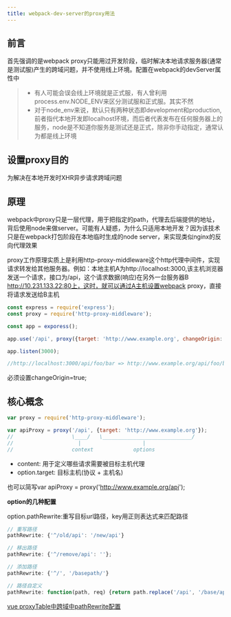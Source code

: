 ```yaml
---
title: webpack-dev-server的proxy用法
---
```



## 前言

首先强调的是webpack proxy只能用过开发阶段，临时解决本地请求服务器(通常是测试服)产生的跨域问题，并不使用线上环境。配置在webpack的devServer属性中

> * 有人可能会误会线上环境就是正式服，有人曾利用process.env.NODE_ENV来区分测试服和正式服。其实不然
> * 对于node_env来说，默认只有两种状态即development和production,前者指代本地开发即localhost环境，而后者代表发布在任何服务器上的服务，node是不知道你服务是测试还是正式，除非你手动指定，通常认为都是线上环境

## 设置proxy目的

为解决在本地开发时XHR异步请求跨域问题

## 原理

webpack中proxy只是一层代理，用于把指定的path，代理去后端提供的地址，背后使用node来做server。可能有人疑惑，为什么只适用本地开发？因为该技术只是在webpack打包阶段在本地临时生成的node server，来实现类似nginx的反向代理效果

proxy工作原理实质上是利用http-proxy-middleware这个http代理中间件，实现请求转发给其他服务器。例如：本地主机A为http://localhost:3000,该主机浏览器发送一个请求，接口为/api，这个请求数据(响应)在另外一台服务器B http://10.231.133.22:80上，这时，就可以通过A主机设置webpack proxy，直接将请求发送给B主机

```javascript
const express = require('express');
const proxy = require('http-proxy-middleware');

const app = exporess();

app.use('/api', proxy({target: 'http://www.example.org', changeOrigin: true}));

app.listen(3000);

//http://localhost:3000/api/foo/bar => http://www.example.org/api/foo/bar
```

必须设置changeOrigin=true;

## 核心概念

```javascript
var proxy = require('http-proxy-middleware');

var apiProxy = proxy('/api', {target: 'http://www.example.org'});
//                   \____/   \_____________________________/
//                     |                    |
//                   context             options
```

- content: 用于定义哪些请求需要被目标主机代理
- option.target: 目标主机(协议 + 主机名)

也可以简写var apiProxy = proxy('http://www.example.org/api');

**option的几种配置**

option.pathRewrite:重写目标url路径，key用正则表达式来匹配路径

```javascript
// 重写路径
pathRewrite: {'^/old/api': '/new/api'}

// 移出路径
pathRewrite: {'^/remove/api': ''};

// 添加路径
pathRewrite: {'^/', '/basepath/'}

// 路径自定义
pathRewrite: function(path, req) {return path.replace('/api', '/base/api')}
```

[vue proxyTable中跨域中pathRewrite配置](https://blog.csdn.net/yunfeng482/article/details/89883970)
